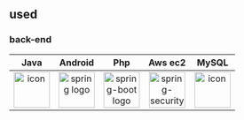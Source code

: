 ## used

### back-end
|                                                                       Java                                                                       |                                          Android                                          |                                           Php                                            |                                                Aws ec2                                                |                                                                       MySQL                                                                       |     
|:------------------------------------------------------------------------------------------------------------------------------------------------:|:---------------------------------------------------------------------------------------------:|:----------------------------------------------------------------------------------------------------:|:-------------------------------------------------------------------------------------------------------------:|:-------------------------------------------------------------------------------------------------------------------------------------------------:|
| <div style="display: flex; align-items: flex-start;"><img src="./resources/content/java.png" alt="icon" width="65" height="65" /></div> | <img alt="spring logo" src="./resources/content/Andriod.png" width="65" height="65" > | <img alt="spring-boot logo" src="./resources/content/Php.png" width="65" height="65" > | <img alt="spring-security logo" src="./resources/content/ec2.png" width="65" height="65" > | <div style="display: flex; align-items: flex-start;"><img src="./resources/content/mysql.png" alt="icon" width="65" height="65" /></div> |     








